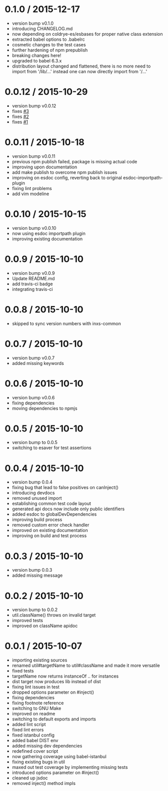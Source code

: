 0.1.0 / 2015-12-17
==================

  * version bump v0.1.0
  * introducing CHANGELOG.md
  * now depending on coldrye-es/esbases for proper native class extension
  * extracted babel options to .babelrc
  * cosmetic changes to the test cases
  * further hardening of npm prepublish
  * breaking changes here!
  * upgraded to babel 6.3.x
  * distribution layout changed and flattened, there is no more need to import from '<package>/lib/...' instead one can now directly import from '<package>/...'

0.0.12 / 2015-10-29
===================

  * version bump v0.0.12
  * fixes [#3](https://github.com/coldrye-es/inxs-common/issues/3)
  * fixes [#2](https://github.com/coldrye-es/inxs-common/issues/2)
  * fixes [#1](https://github.com/coldrye-es/inxs-common/issues/1)

0.0.11 / 2015-10-18
===================

  * version bump v0.0.11
  * previous npm publish failed, package is missing actual code
  * improving upon documentation
  * add make publish to overcome npm publish issues
  * improving on esdoc config, reverting back to original esdoc-importpath-plugin
  * fixing lint problems
  * add vim modeline

0.0.10 / 2015-10-15
===================

  * version bump v0.0.10
  * now using esdoc importpath plugin
  * improving existing documentation

0.0.9 / 2015-10-10
==================

  * version bump v0.0.9
  * Update README.md
  * add travis-ci badge
  * integrating travis-ci

0.0.8 / 2015-10-10
==================

  * skipped to sync version numbers with inxs-common

0.0.7 / 2015-10-10
==================

  * version bump v0.0.7
  * added missing keywords

0.0.6 / 2015-10-10
==================

  * version bump v0.0.6
  * fixing dependencies
  * moving dependencies to npmjs

0.0.5 / 2015-10-10
==================

  * version bump to 0.0.5
  * switching to esaver for test assertions

0.0.4 / 2015-10-10
==================

  * version bump 0.0.4
  * fixing bug that lead to false positives on canInject()
  * introducing devdocs
  * removed unused import
  * establishing common test code layout
  * generated api docs now include only public identifiers
  * added esdoc to globalDevDependencies
  * improving build process
  * removed custom error check handler
  * improved on existing documentation
  * improving on build and test process

0.0.3 / 2015-10-10
==================

  * version bump 0.0.3
  * added missing message

0.0.2 / 2015-10-10
==================

  * version bump to 0.0.2
  * util.className() throws on invalid target
  * improved tests
  * improved on className apidoc

0.0.1 / 2015-10-07
==================

  * importing existing sources
  * renamed util#targetName to util#className and made it more versatile
  * fixed tests
  * targetName now returns instanceOf .. for instances
  * dist target now produces lib instead of dist
  * fixing lint issues in test
  * dropped options parameter on #inject()
  * fixing dependencies
  * fixing footnote reference
  * switching to GNU Make
  * improved on readme
  * switching to default exports and imports
  * added lint script
  * fixed lint errors
  * fixed istanbul config
  * added babel DIST env
  * added missing dev dependencies
  * redefined cover script
  * now gathering coverage using babel-istanbul
  * fixing existing bugs in util
  * maxed out test coverage by implementing missing tests
  * introduced options parameter on #inject()
  * cleaned up jsdoc
  * removed inject() method impls

